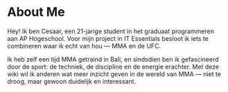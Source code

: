 # About Me 

Hey! Ik ben Cesaar, een 21-jarige student in het graduaat programmeren aan AP Hogeschool.
Voor mijn project in IT Essentials besloot ik iets te combineren waar ik echt van hou — MMA en de UFC.

Ik heb zelf een tijd MMA getraind in Bali, en sindsdien ben ik gefascineerd door de sport: de techniek, de discipline en de energie erachter. Met deze wiki wil ik anderen wat meer inzicht geven in de wereld van MMA — niet te droog, maar gewoon duidelijk en interessant.